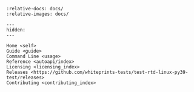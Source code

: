 <!--
SPDX-FileCopyrightText: © 2024 Romain Brault <mail@romainbrault.com>

SPDX-License-Identifier: CC0-1.0
-->

```{include} ../README.md
:relative-docs: docs/
:relative-images: docs/
```

```{toctree}
---
hidden:
---

Home <self>
Guide <guide>
Command Line <usage>
Reference <autoapi/index>
Licensing <licensing_index>
Releases <https://github.com/whiteprints-tests/test-rtd-linux-py39-test/releases>
Contributing <contributing_index>
```
